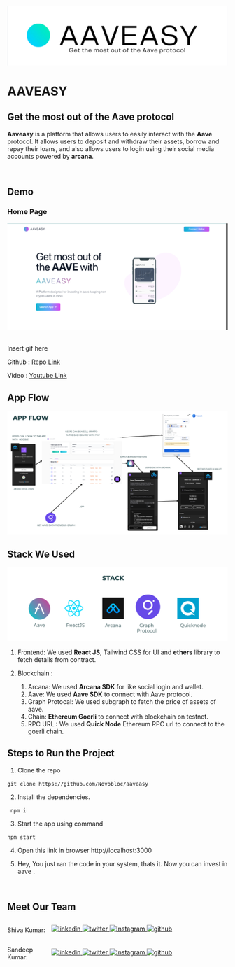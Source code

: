 <br>

![Aaveasy](images/aaveasy.png)
# AAVEASY
## Get the most out of the Aave protocol


**Aaveasy** is a platform that allows users to easily interact with the **Aave** protocol. It allows users to deposit and withdraw their assets, borrow and repay their loans, and also allows users to login using their social media accounts powered by **arcana**.





<br>

## Demo

### Home Page

![Home](images/home.png)
 


<br>
Insert gif here


<br>

Github : <a style="margin-bottom: 5px;" href="https://github.com/Novobloc/aaveasy" target="_blank"> Repo Link </a>

Video : <a style="margin-bottom: 5px;" href="" target="_blank"> Youtube Link </a>

## App Flow

![Aaveasy](images/appflow.png)




## Stack We Used
![alt text](images/stack.png)



1. Frontend: We used **React JS**, Tailwind CSS for UI and **ethers** library to fetch details from contract.

2. Blockchain :
   1. Arcana: We used **Arcana SDK** for like social login and wallet.
   2. Aave: We used **Aave SDK** to connect with Aave protocol.
   3. Graph Protocal: We used subgraph to fetch the price of assets of aave.
   4. Chain: **Ethereum Goerli** to connect with blockchain on testnet.
   5. RPC URL : We used **Quick Node** Ethereum RPC url to connect to the goerli chain.



## Steps to Run the Project

1. Clone the repo

```
git clone https://github.com/Novobloc/aaveasy
```

2. Install the dependencies.

```
 npm i
```

3. Start the app using command

```
npm start
```

4. Open this link in browser http://localhost:3000

5. Hey, You just ran the code in your system, thats it. Now you can invest in aave .

<br>

## Meet Our Team

<div style="display: flex; justify-content: space-between; align-items: center;">
   <p style="flex:1">Shiva Kumar: </p>
   <div style="flex:4; justify-content: space-between;">
      <a href="https://www.linkedin.com/in/shivamangina/" target="_blank">
      <img src=https://img.shields.io/badge/linkedin-%2300acee.svg?color=405DE6&style=for-the-badge&logo=linkedin&logoColor=white alt=linkedin style="margin-bottom: 5px;" />
      </a>
      <a href="https://twitter.com/shivakmangina" target="_blank">
      <img src=https://img.shields.io/badge/twitter-%2300acee.svg?color=1DA1F2&style=for-the-badge&logo=twitter&logoColor=white alt=twitter style="margin-bottom: 5px;" />
      </a>
      <a href="https://www.instagram.com/shiva_mangina" target="_blank">
      <img src=https://img.shields.io/badge/instagram-%ff5851db.svg?color=C13584&style=for-the-badge&logo=instagram&logoColor=white alt=instagram style="margin-bottom: 5px;" />
      </a>
      <a href="https://github.com/shivamangina" target="_blank">
      <img src=https://img.shields.io/badge/GitHub-100000?style=for-the-badge&logo=github&logoColor=white alt=github style="margin-bottom: 5px;" />
      </a>
   </div>
</div>

<div style="display: flex; justify-content: space-between; align-items: center;">
   <p style="flex:1">Sandeep Kumar: </p>
   <div style="flex:4; justify-content: space-between;">
      <a href="https://www.linkedin.com/in/satyasandeep" target="_blank">
      <img src=https://img.shields.io/badge/linkedin-%2300acee.svg?color=405DE6&style=for-the-badge&logo=linkedin&logoColor=white alt=linkedin style="margin-bottom: 5px;" />
      </a>
      <a href="https://twitter.com/satyasandeep76" target="_blank">
      <img src=https://img.shields.io/badge/twitter-%2300acee.svg?color=1DA1F2&style=for-the-badge&logo=twitter&logoColor=white alt=twitter style="margin-bottom: 5px;" />
      </a>
      <a href="https://www.instagram.com/satyasandeep007" target="_blank">
      <img src=https://img.shields.io/badge/instagram-%ff5851db.svg?color=C13584&style=for-the-badge&logo=instagram&logoColor=white alt=instagram style="margin-bottom: 5px;" />
      </a>
      <a href="https://github.com/satyasandeep007" target="_blank">
      <img src=https://img.shields.io/badge/GitHub-100000?style=for-the-badge&logo=github&logoColor=white alt=github style="margin-bottom: 5px;" />
      </a>
   </div>
</div>
